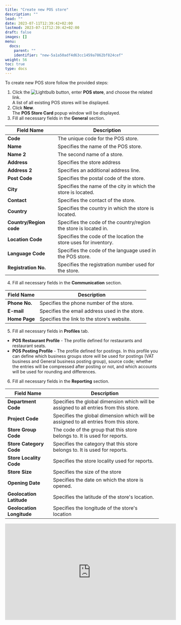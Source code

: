 ```yaml
---
title: "Create new POS store"
description: ""
lead: ""
date: 2023-07-11T12:39:42+02:00
lastmod: 2023-07-11T12:39:42+02:00
draft: false
images: []
menu:
  docs:
    parent: ""
    identifier: "new-5a1a50adf4d63cc1459a7862bf824cef"
weight: 56
toc: true
type: docs
---
```


To create new POS store follow the provided steps:

1. Click the ![Lightbulb](Lightbulb_icon.PNG) button, enter **POS store**, and choose the related link.        
   A list of all existing POS stores will be displayed.  
2. Click **New**.        
    The **POS Store Card** popup window will be displayed.
3. Fill all necessary fields in the **General** section.

| Field Name      | Description |
| ----------- | ----------- |
| **Code**       | The unique code for the POS store.     |
| **Name**   | Specifies the name of the POS store.       |
| **Name 2**  | The second name of a store. |
| **Address** | Specifies the store address |
| **Address 2** | Specifies an additional address line. |
| **Post Code** | Specifies the postal code of the store. |
| **City** | Specifies the name of the city in which the store is located. |
| **Contact** | Specifies the contact of the store. |
| **Country** | Specifies the country in which the store is located. |
| **Country/Region code** | Specifies the code of the country/region the store is located in. |
| **Location Code** | Specifies the code of the location the store uses for inventory. |
| **Language Code** | Specifies the code of the language used in the POS store. |
| **Registration No.** | Specifies the registration number used for the store. |

4. Fill all necessary fields in the **Communication** section.

| Field Name      | Description |
| ----------- | ----------- |
| **Phone No.**       |  Specifies the phone number of the store.     |
| **E-mail**   | Specifies the email address used in the store.       |
| **Home Page**  | Specifies the link to the store's website. |

5. Fill all necessary fields in **Profiles** tab.

- **POS Restaurant Profile** - The profile defined for restaurants and restaurant seats.
- **POS Posting Profile** - The profile defined for postings. In this profile you can define which business groups store will be used for postings (VAT business and General business posting group), source code; whether the entries will be compressed after posting or not, and which accounts will be used for rounding and differences.

6. Fill all necessary fields in the **Reporting** section.

| Field Name      | Description |
| ----------- | ----------- |
| **Department Code**   | Specifies the global dimension which will be assigned to all entries from this store.     |
| **Project Code**   | Specifies the global dimension which will be assigned to all entries from this store.      |
| **Store Group Code**  | The code of the group that this store belongs to. It is used for reports. |
| **Store Category Code** | Specifies the category that this store belongs to. It is used for reports. |
| **Store Locality Code** | Specifies the store locality used for reports. |
| **Store Size** | Specifies the size of the store |
| **Opening Date** | Specifies the date on which the store is opened. |
| **Geolocation Latitude** | Specifies the latitude of the store's location. |
| **Geolocation Longitude** | Specifies the longitude of the store's location |

<iframe width="560" height="315" src="https://www.youtube.com/embed/AktQ3262OJ8" title="YouTube video player" frameborder="0" allow="accelerometer; autoplay; clipboard-write; encrypted-media; gyroscope; picture-in-picture; web-share" allowfullscreen></iframe>


